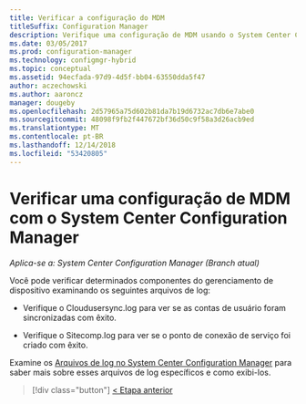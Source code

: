 ```yaml
---
title: Verificar a configuração do MDM
titleSuffix: Configuration Manager
description: Verifique uma configuração de MDM usando o System Center Configuration Manager.
ms.date: 03/05/2017
ms.prod: configuration-manager
ms.technology: configmgr-hybrid
ms.topic: conceptual
ms.assetid: 94ecfada-97d9-4d5f-bb04-63550dda5f47
author: aczechowski
ms.author: aaroncz
manager: dougeby
ms.openlocfilehash: 2d57965a75d602b81da7b19d6732ac7db6e7abe0
ms.sourcegitcommit: 48098f9fb2f447672bf36d50c9f58a3d26acb9ed
ms.translationtype: MT
ms.contentlocale: pt-BR
ms.lasthandoff: 12/14/2018
ms.locfileid: "53420805"
---
```

# <a name="verify-mdm-configuration-with-system-center-configuration-manager"></a>Verificar uma configuração de MDM com o System Center Configuration Manager

*Aplica-se a: System Center Configuration Manager (Branch atual)*

Você pode verificar determinados componentes do gerenciamento de dispositivo examinando os seguintes arquivos de log:

-   Verifique o Cloudusersync.log para ver se as contas de usuário foram sincronizadas com êxito.

-   Verifique o Sitecomp.log para ver se o ponto de conexão de serviço foi criado com êxito.

Examine os [Arquivos de log no System Center Configuration Manager](../../core/plan-design/hierarchy/log-files.md##BKMK_FunctionLogs) para saber mais sobre esses arquivos de log específicos e como exibi-los. 

> [!div class="button"]
> [< Etapa anterior](set-up-additional-management.md)
